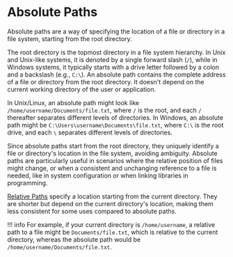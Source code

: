 # Absolute Paths

Absolute paths are a way of specifying the location of a file or directory in a file system, starting from the root directory.

The root directory is the topmost directory in a file system hierarchy. In Unix and Unix-like systems, it is denoted by a single forward slash (`/`), while in Windows systems, it typically starts with a drive letter followed by a colon and a backslash (e.g., `C:\`). An absolute path contains the complete address of a file or directory from the root directory. It doesn't depend on the current working directory of the user or application.

In Unix/Linux, an absolute path might look like `/home/username/Documents/file.txt`, where `/` is the root, and each `/` thereafter separates different levels of directories. In Windows, an absolute path might be `C:\Users\username\Documents\file.txt`, where `C:\` is the root drive, and each `\` separates different levels of directories.

Since absolute paths start from the root directory, they uniquely identify a file or directory's location in the file system, avoiding ambiguity. Absolute paths are particularly useful in scenarios where the relative position of files might change, or when a consistent and unchanging reference to a file is needed, like in system configuration or when linking libraries in programming.

[Relative Paths](../linux/relative.md) specify a location starting from the current directory. They are shorter but depend on the current directory's location, making them less consistent for some uses compared to absolute paths.

!!! info
    For example, if your current directory is `/home/username`, a relative path to a file might be `Documents/file.txt`, which is relative to the current directory, whereas the absolute path would be `/home/username/Documents/file.txt`.

